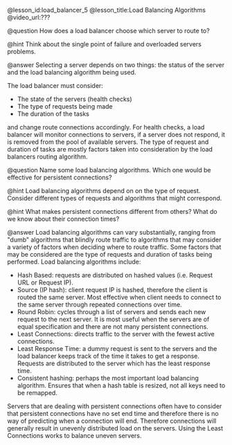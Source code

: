 @lesson_id:load_balancer_5
@lesson_title:Load Balancing Algorithms
@video_url:???

@question How does a load balancer choose which server to route to?

@hint Think about the single point of failure and overloaded servers problems.

@answer Selecting a server depends on two things: the status of the server and the load balancing algorithm being used.

The load balancer must consider:
- The state of the servers (health checks)
- The type of requests being made 
- The duration of the tasks

and change route connections accordingly. For health checks, a load balancer will monitor connections to servers, if a server does not respond, it is removed from the pool of available servers. The type of request and duration of tasks are mostly factors taken into consideration by the load balancers routing algorithm.



@question Name some load balancing algorithms. Which one would be effective for persistent connections?

@hint Load balancing algorithms depend on on the type of request. Consider different types of requests and algorithms that might correspond.

@hint What makes persistent connections different from others? What do we know about their connection times?

@answer Load balancing algorithms can vary substantially, ranging from "dumb" algorithms that blindly route traffic to algorithms that may consider a variety of factors when deciding where to route traffic. Some factors that may be considered are the type of requests and duration of tasks being performed. Load balancing algorithms include:
- Hash Based: requests are distributed on hashed values (i.e. Request URL or Request IP).
- Source (IP hash): client request IP is hashed, therefore the client is routed the same server. Most effective when client needs to connect to the same server through repeated connections over time.
- Round Robin: cycles through a list of servers and sends each new request to the next server. It is most useful when the servers are of equal specification and there are not many persistent connections.
- Least Connections: directs traffic to the server with the fewest active connections.
- Least Response Time: a dummy request is sent to the servers and the load balancer keeps track of the time it takes to get a response. Requests are distributed to the server which has the least response time.
- Consistent hashing: perhaps the most important load balancing algorithm. Ensures that when a hash table is resized, not all keys need to be remapped.


Servers that are dealing with persistent connections often have to consider that persistent connections have no set end time and therefore there is no way of predicting when a connection will end. Therefore connections will generally result in unevenly distributed load on the servers. Using the Least Connections works to balance uneven servers.